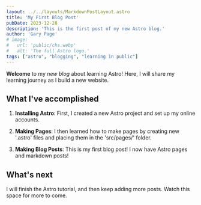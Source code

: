 ```yaml
---
layout: ../../layouts/MarkdownPostLayout.astro
title: 'My First Blog Post'
pubDate: 2023-12-28
description: 'This is the first post of my new Astro blog.'
author: 'Gary Page'
# image: 
#   url: 'public/chs.webp'
#   alt: 'The full Astro logo.'
tags: ["astro", "blogging", "learning in public"]
---
```

<b>Welcome</b> to my *new blog* about learning Astro!  Here, I will share my learning journey as I build a new website.

## What I've accomplished

1. **Installing Astro**: First, I created a new Astro project and set up my online accounts.

2. **Making Pages**: I then learned how to make pages by creating new '.astro' files and placing them in the 'src/pages/' folder.

3. **Making Blog Posts**: This is my first blog post!  I now have Astro pages and markdown posts!

## What's next

I will finish the Astro tutorial, and then keep adding more posts.  Watch this space for more to come.
